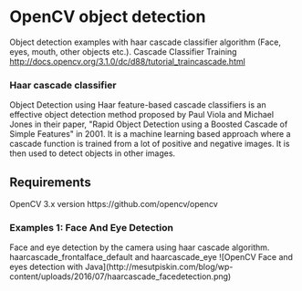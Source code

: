 # OpenCV object detection 
 Object detection examples with haar cascade classifier algorithm (Face, eyes, mouth, other objects etc.). Cascade Classifier Training http://docs.opencv.org/3.1.0/dc/d88/tutorial_traincascade.html

<h3>Haar cascade classifier </h3>
Object Detection using Haar feature-based cascade classifiers is an effective object detection method proposed by Paul Viola and Michael Jones in their paper, "Rapid Object Detection using a Boosted Cascade of Simple Features" in 2001. It is a machine learning based approach where a cascade function is trained from a lot of positive and negative images. It is then used to detect objects in other images.
 
<h2>Requirements</h2>
OpenCV 3.x version https://github.com/opencv/opencv

<h3>Examples 1: Face And Eye Detection</h3>
Face and eye detection by the camera using haar cascade algorithm.
haarcascade_frontalface_default and haarcascade_eye
![OpenCV Face and eyes detection with Java](http://mesutpiskin.com/blog/wp-content/uploads/2016/07/haarcascade_facedetection.png)

